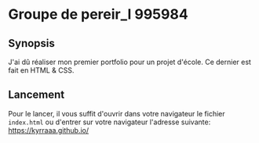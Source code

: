 # Groupe de pereir_l 995984

## Synopsis

J'ai dû réaliser mon premier portfolio pour un projet d'école.
Ce dernier est fait en HTML & CSS.

## Lancement

Pour le lancer, il vous suffit d'ouvrir dans votre navigateur le fichier `index.html`
ou d'entrer sur votre navigateur l'adresse suivante: https://kyrraaa.github.io/
